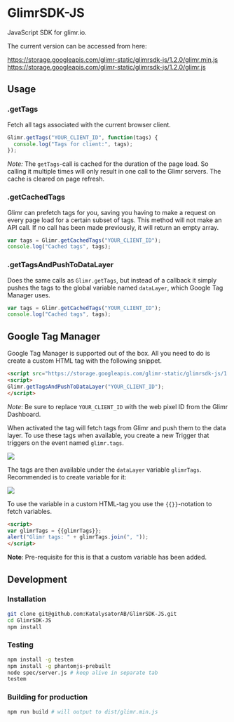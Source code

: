 # GlimrSDK-JS

JavaScript SDK for glimr.io.

The current version can be accessed from here:

https://storage.googleapis.com/glimr-static/glimrsdk-js/1.2.0/glimr.min.js
https://storage.googleapis.com/glimr-static/glimrsdk-js/1.2.0/glimr.js

## Usage

### .getTags

Fetch all tags associated with the current browser client.

```js
Glimr.getTags("YOUR_CLIENT_ID", function(tags) {
  console.log("Tags for client:", tags);
});
```

_Note:_ The `getTags`-call is cached for the duration of the page load. So calling it multiple times will only result in one call to the Glimr servers. The cache is cleared on page refresh.

### .getCachedTags

Glimr can prefetch tags for you, saving you having to make a request on every page load for a certain subset of tags. This method will not make an API call. If no call has been made previously, it will return an empty array.


```js
var tags = Glimr.getCachedTags("YOUR_CLIENT_ID");
console.log("Cached tags", tags);
```

### .getTagsAndPushToDataLayer

Does the same calls as `Glimr.getTags`, but instead of a callback it simply pushes the tags to the global variable named `dataLayer`, which Google Tag Manager uses.

```js
var tags = Glimr.getCachedTags("YOUR_CLIENT_ID");
console.log("Cached tags", tags);
```

## Google Tag Manager

Google Tag Manager is supported out of the box. All you need to do is create a custom HTML tag with the following snippet.

```html
<script src="https://storage.googleapis.com/glimr-static/glimrsdk-js/1.2.0/glimr.min.js"></script>
<script>
Glimr.getTagsAndPushToDataLayer("YOUR_CLIENT_ID");
</script>
```

*Note*: Be sure to replace `YOUR_CLIENT_ID` with the web pixel ID from the Glimr Dashboard.

When activated the tag will fetch tags from Glimr and push them to the data layer. To use these tags when available, you create a new Trigger that triggers on the event named `glimr.tags`.

![](https://storage.googleapis.com/glimr-static/glimrsdk-js/screenshots/event.png)

The tags are then available under the `dataLayer` variable `glimrTags`. Recommended is to create variable for it:

![](https://storage.googleapis.com/glimr-static/glimrsdk-js/screenshots/variable.png)

To use the variable in a custom HTML-tag you use the `{{}}`-notation to fetch variables.

```html
<script>
var glimrTags = {{glimrTags}};
alert("Glimr tags: " + glimrTags.join(", "));
</script>
```

**Note**: Pre-requisite for this is that a custom variable has been added.

## Development

### Installation

```bash
git clone git@github.com:KatalysatorAB/GlimrSDK-JS.git
cd GlimrSDK-JS
npm install
```

### Testing

```bash
npm install -g testem
npm install -g phantomjs-prebuilt
node spec/server.js # keep alive in separate tab
testem
```

### Building for production

```bash
npm run build # will output to dist/glimr.min.js
```
